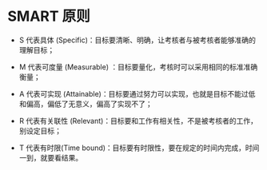 # SMART 原则

- S 代表具体 (Specific)：目标要清晰、明确，让考核者与被考核者能够准确的理解目标；

- M 代表可度量 (Measurable) ：目标要量化，考核时可以采用相同的标准准确衡量；

- A 代表可实现 (Attainable)：目标要通过努力可以实现，也就是目标不能过低和偏高，偏低了无意义，偏高了实现不了；

- R 代表有关联性 (Relevant)：目标要和工作有相关性，不是被考核者的工作，别设定目标；

- T 代表有时限(Time bound)：目标要有时限性，要在规定的时间内完成，时间一到，就要看结果。

